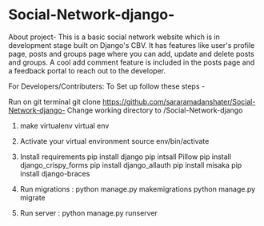 # Social-Network-django-
About project-
This is a basic social network website which is in development stage built on Django's CBV. It has features like user's profile page, posts and groups page where you can add, update and delete posts and groups. A cool add comment feature is included in the posts page and a feedback portal to reach out to the developer.

For Developers/Contributers: To Set up follow these steps -

Run on git terminal
 git clone https://github.com/sararamadanshater/Social-Network-django-
Change working directory to /Social-Network-django

1) make virtualenv
 virtual env <env-name>
 
2) Activate your virtual environment
 source env/bin/activate
 
3) Install requirements
 pip install django
 pip intsall Pillow
 pip install django_crispy_forms
 pip install django_allauth
 pip install misaka 
 pip install django-braces 
 
4) Run migrations :
 python manage.py makemigrations
 python manage.py migrate
 
5) Run server :
 python manage.py runserver 
